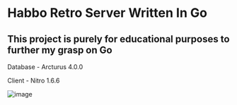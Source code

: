 # Habbo Retro Server Written In Go
## This project is purely for educational purposes to further my grasp on Go


Database - Arcturus 4.0.0

Client - Nitro 1.6.6

![image](https://github.com/alexmgriffiths/habbo-go/assets/67096118/098ff3cf-9f73-4208-a965-735bb46f5e59)
